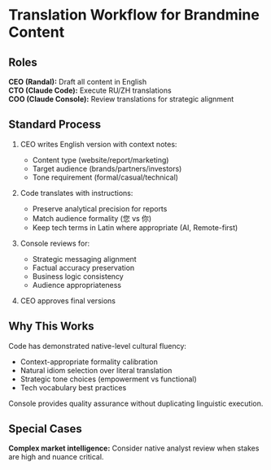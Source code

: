 # Translation Workflow for Brandmine Content

## Roles

**CEO (Randal):** Draft all content in English  
**CTO (Claude Code):** Execute RU/ZH translations  
**COO (Claude Console):** Review translations for strategic alignment

## Standard Process

1. CEO writes English version with context notes:
   - Content type (website/report/marketing)
   - Target audience (brands/partners/investors)
   - Tone requirement (formal/casual/technical)

2. Code translates with instructions:
   - Preserve analytical precision for reports
   - Match audience formality (您 vs 你)
   - Keep tech terms in Latin where appropriate (AI, Remote-first)

3. Console reviews for:
   - Strategic messaging alignment
   - Factual accuracy preservation
   - Business logic consistency
   - Audience appropriateness

4. CEO approves final versions

## Why This Works

Code has demonstrated native-level cultural fluency:
- Context-appropriate formality calibration
- Natural idiom selection over literal translation
- Strategic tone choices (empowerment vs functional)
- Tech vocabulary best practices

Console provides quality assurance without duplicating linguistic execution.

## Special Cases

**Complex market intelligence:** Consider native analyst review when stakes are high and nuance critical.